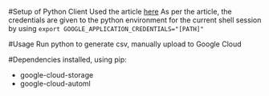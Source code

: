 #Setup of Python Client
Used the article [here](https://cloud.google.com/storage/docs/reference/libraries)
As per the article, the credentials are given to the python environment for the current shell session by using `export GOOGLE_APPLICATION_CREDENTIALS="[PATH]"`

#Usage
Run python to generate csv, manually upload to Google Cloud

#Dependencies
installed, using pip:
- google-cloud-storage
- google-cloud-automl